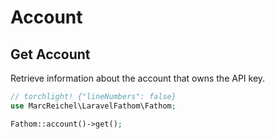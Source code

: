 # Account

## Get Account

Retrieve information about the account that owns the API key.

```php
// torchlight! {"lineNumbers": false}
use MarcReichel\LaravelFathom\Fathom;

Fathom::account()->get();
```
